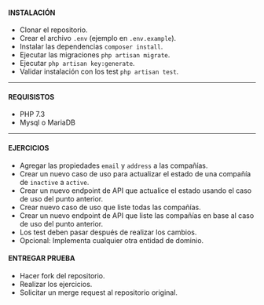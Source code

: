 #### INSTALACIÓN

 - Clonar el repositorio.
 - Crear el archivo `.env` (ejemplo en `.env.example`).
 - Instalar las dependencias `composer install`.
 - Ejecutar las migraciones `php artisan migrate`.
 - Ejecutar `php artisan key:generate`.
 - Validar instalación con los test `php artisan test`.
----

#### REQUISISTOS

 - PHP 7.3
 - Mysql o MariaDB

----

#### EJERCICIOS

 - Agregar las propiedades `email` y `address` a las compañías.
 - Crear un nuevo caso de uso para actualizar el estado de una compañía de `inactive` a `active`.
 - Crear un nuevo endpoint de API que actualice el estado usando el caso de uso del punto anterior.
 - Crear nuevo caso de uso que liste todas las compañías.
 - Crear un nuevo endpoint de API que liste las compañías en base al caso de uso del punto anterior.
 - Los test deben pasar después de realizar los cambios.
 - Opcional: Implementa cualquier otra entidad de dominio.


#### ENTREGAR PRUEBA

 - Hacer fork del repositorio.
 - Realizar los ejercicios.
 - Solicitar un merge request al repositorio original.
